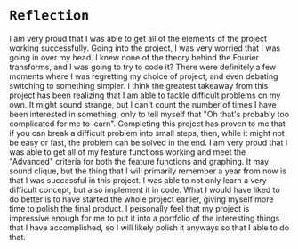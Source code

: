 # `Reflection`

I am very proud that I was able to get all of the elements of the project working successfully. Going into the project, I was very worried that I was going in over my head. 
I knew none of the theory behind the Fourier transforms, and I was going to try to code it? There were definitely a few moments where I was regretting my choice of project, and even debating switching to something simpler.
I think the greatest takeaway from this project has been realizing that I am able to tackle difficult problems on my own. 
It might sound strange, but I can't count the number of times I have been interested in something, only to tell myself that "Oh that's probably too complicated for me to learn". 
Completing this project has proven to me that if you can break a difficult problem into small steps, then, while it might not be easy or fast, the problem can be solved in the end.
I am very proud that I was able to get all of my feature functions working and meet the "Advanced" criteria for both the feature functions and graphing. 
It may sound clique, but the thing that I will primarily remember a year from now is that I was successful in this project. 
I was able to not only learn a very difficult concept, but also implement it in code.
What I would have liked to do better is to have started the whole project earlier, giving myself more time to polish the final product. 
I personally feel that my project is impressive enough for me to put it into a portfolio of the interesting things that I have accomplished, so I will likely polish it anyways so that I able to do that.

